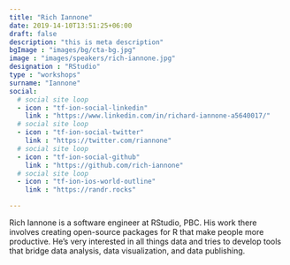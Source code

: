 ```yaml
---
title: "Rich Iannone"
date: 2019-14-10T13:51:25+06:00
draft: false
description: "this is meta description"
bgImage : "images/bg/cta-bg.jpg"
image : "images/speakers/rich-iannone.jpg"
designation : "RStudio"
type : "workshops"
surname: "Iannone"
social:
  # social site loop
  - icon : "tf-ion-social-linkedin"
    link : "https://www.linkedin.com/in/richard-iannone-a5640017/"
  # social site loop
  - icon : "tf-ion-social-twitter"
    link : "https://twitter.com/riannone"
  # social site loop
  - icon : "tf-ion-social-github"
    link : "https://github.com/rich-iannone"
  # social site loop
  - icon : "tf-ion-ios-world-outline"
    link : "https://randr.rocks"

---
```


Rich Iannone is a software engineer at RStudio, PBC. His work there involves creating open-source packages for R that make people more productive. He’s very interested in all things data and tries to develop tools that bridge data analysis, data visualization, and data publishing.


